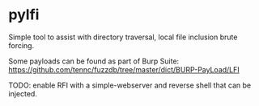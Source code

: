 
# pylfi
Simple tool to assist with directory traversal, local file inclusion brute forcing.

Some payloads can be found as part of Burp Suite: https://github.com/tennc/fuzzdb/tree/master/dict/BURP-PayLoad/LFI

TODO: enable RFI with a simple-webserver and reverse shell that can be injected.

